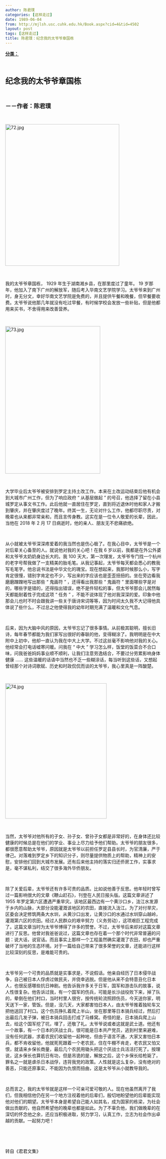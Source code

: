 ```yaml
---
author: 陈君璞
categories: [这样走过]
date: 1989-06-04
from: http://mjlsh.usc.cuhk.edu.hk/Book.aspx?cid=4&tid=4502
layout: post
tags: [这样走过]
title: 陈君璞：纪念我的太爷爷章国栋
---
```


<div style="margin: 15px 10px 10px 0px;">
 <div>
  <span id="ctl00_ContentPlaceHolder1_chapter1_SubjectLabel" style="font-weight:bold;text-decoration:underline;">
   分类：
  </span>
 </div>
 <p class="p1">
  <b>
   <font size="5">
    <span class="s1">
    </span>
    <br/>
   </font>
  </b>
 </p>
 <p class="p2">
  <span class="s1">
   <b>
    <font size="5">
     纪念我的太爷爷章国栋
    </font>
   </b>
  </span>
 </p>
 <p class="p2">
  <span class="s1">
   <b>
    <font size="4">
     <br/>
    </font>
   </b>
  </span>
 </p>
 <p class="p2">
  <span class="s1">
   <b>
    <font size="4">
     －－作者：陈君璞
    </font>
   </b>
  </span>
 </p>
 <p class="p1">
  <span class="s1">
  </span>
  <br/>
 </p>
 <p class="p3">
  <span class="s1">
   <img alt="72.jpg" border="0" height="446" src="http://mjlsh.usc.cuhk.edu.hk/medias/contents/4502/72.jpg" width="360"/>
  </span>
 </p>
 <p class="p1">
  <span class="s1">
  </span>
  <br/>
 </p>
 <p class="p2">
  <span class="s1">
   我的太爷爷章国栋，
  </span>
  <span class="s2">
   1929
  </span>
  <span class="s1">
   年生于湖南湘乡县，在那里度过了童年。
  </span>
  <span class="s2">
   19
  </span>
  <span class="s1">
   岁那年，他加入了南下广州的解放军，随后考入华南文艺学院学习。太爷爷来到广州时，身无分文，幸好华南文艺学院是免费的，并且提供午餐和晚餐，但早餐要收费。太爷爷说他那几年就没有吃过早餐，有时候学校会发放一些补贴，但是他都用来买书，不舍得用来改善营养。
  </span>
 </p>
 <p class="p1">
  <span class="s1">
  </span>
  <br/>
 </p>
 <p class="p3">
  <span class="s1">
   <img alt="73.jpg" border="0" height="464" src="http://mjlsh.usc.cuhk.edu.hk/medias/contents/4502/73.jpg" width="300"/>
  </span>
 </p>
 <p class="p1">
  <span class="s1">
  </span>
  <br/>
 </p>
 <p class="p2">
  <span class="s1">
   大学毕业后太爷爷被安排到罗定主持土改工作。本来在土改运动结束后他有机会到大城市广州工作，但为了响应政府
  </span>
  <span class="s2">
   “
  </span>
  <span class="s1">
   从基层做起
  </span>
  <span class="s2">
   ”
  </span>
  <span class="s1">
   的号召，他选择了留在小县城罗定从事文书工作。此后他就一直居住在罗定，直到将近退休时他和家人才搬到肇庆，并在肇庆度过了晚年。终其一生，无论对什么工作，他都尽职尽责，对晚辈也从来都非常亲和，而且言传身教。这实在是一位令人敬爱的长辈，因此，当他在
  </span>
  <span class="s2">
   2018
  </span>
  <span class="s1">
   年
  </span>
  <span class="s2">
   2
  </span>
  <span class="s1">
   月
  </span>
  <span class="s2">
   17
  </span>
  <span class="s1">
   日病逝时，他的亲人、朋友无不悲痛欲绝。
  </span>
 </p>
 <p class="p1">
  <span class="s1">
  </span>
  <br/>
 </p>
 <p class="p2">
  <span class="s1">
   从小就被太爷爷深深疼爱着的我当然也是伤心极了。在我心目中，太爷爷是一个对后辈关心备至的人。就说他对我的关心吧！在我
  </span>
  <span class="s2">
   6
  </span>
  <span class="s1">
   岁以前，我都是在外公外婆和太爷爷太奶奶身边长大的。我
  </span>
  <span class="s2">
   100
  </span>
  <span class="s1">
   天大，第一次理发，太爷爷专门找一个杭州的老字号帮我做了一支精美的胎毛笔。从我记事起，太爷爷每天都会悉心的教我写毛笔字。他总说书法是中华文化的瑰宝。现在想起来，我那时候那么小，写字肯定很慢，错别字肯定也不少，写出来的字应该也是歪歪扭扭的。坐在旁边看我磨磨蹭蹭地写出那些
  </span>
  <span class="s2">
   “
  </span>
  <span class="s1">
   鬼画符
  </span>
  <span class="s2">
   ”
  </span>
  <span class="s1">
   ，还得看出我那些
  </span>
  <span class="s2">
   “
  </span>
  <span class="s1">
   鬼画符
  </span>
  <span class="s2">
   ”
  </span>
  <span class="s1">
   里面哪些字是对的，哪些字是错的，还得指出错误，绝不是件轻松的事，但太爷爷那会儿居然每天都能耐着性子完成这项
  </span>
  <span class="s2">
   “
  </span>
  <span class="s1">
   任务
  </span>
  <span class="s2">
   ”
  </span>
  <span class="s1">
   ，不能不说体现了他对我深深的爱。印象中他那会儿也时不时会跟我讲一些关于唐诗宋词等等，因为时间太久我不大记得他具体说了些什么，不过总之他使得我的幼年时期充满了温暖和文化气息。
  </span>
 </p>
 <p class="p1">
  <span class="s1">
  </span>
  <br/>
 </p>
 <p class="p2">
  <span class="s1">
   后来，因为大脑中风的原因，太爷爷忘记了很多事情。从前极其聪明，擅长旧诗，每年春节都能为我们家写出很好的春联的他，变得糊涂了。我明明是在中大附中上初中，他却一直认为我在中大上大学。不过这丝毫不影响他对我的关心。他经常会打电话嘘寒问暖。问我在
  </span>
  <span class="s2">
   “
  </span>
  <span class="s1">
   中大
  </span>
  <span class="s2">
   ”
  </span>
  <span class="s1">
   学习怎么样，饭堂的饭菜合不合口味，问我爸爸妈妈事业顺不顺利，让我们注意劳逸结合，不要过分劳累影响身体健康
  </span>
  <span class="s2">
   ……
  </span>
  <span class="s1">
   这些温暖的话语中当然也不乏一些糊涂话，每当听到这些话，又想起曾经那个对诗词歌赋、历史和时政侃侃而谈的太爷爷，我心里真是一阵酸楚。
  </span>
 </p>
 <p class="p1">
  <span class="s1">
  </span>
  <br/>
 </p>
 <p class="p3">
  <span class="s1">
   <img alt="74.jpg" border="0" height="426" src="http://mjlsh.usc.cuhk.edu.hk/medias/contents/4502/74.jpg" width="320"/>
  </span>
 </p>
 <p class="p1">
  <span class="s1">
  </span>
  <br/>
 </p>
 <p class="p2">
  <span class="s1">
   当然，太爷爷对他所有的子女、孙子女、曾孙子女都是非常好的，在身体还比较健康的时候总是在他们的学业、事业上尽力给予他们帮助。太爷爷的朋友很多，都很愿意帮助太爷爷，原因就是太爷爷以前担任罗定县县长时，为官清廉，严于律己。对落难到罗定乡下的知识分子，则尽量提供物质上的帮助，精神上的安慰，安排他们回到大城市发展。还有后来他主持的落实归还侨房工作，实事求是，毫不谋私利，结交了很多海外华侨朋友。
  </span>
 </p>
 <p class="p1">
  <span class="s1">
  </span>
  <br/>
 </p>
 <p class="p2">
  <span class="s1">
   除了关爱后辈，太爷爷还有许多可贵的品质。比如说他善于反思。他年轻时曾写过一篇影响很大的文章《鞭山赶石》，刊登在人民日报头版。这篇文章讲述了
  </span>
  <span class="s2">
   1955
  </span>
  <span class="s1">
   年罗定第六区遭遇严重旱灾。该地区最西边有一个黄沙口乡，泷江水发源于乡内的山脉，大部分没能灌溉该地区的农田，直接流入泷江。为了对付旱灾，区委会决定修筑两条大水圳，从黄沙口出发，让黄沙口的水通过水圳穿山越岭，灌溉第六区的农田。经过人民群众的艰辛努力（义务劳动），这项艰巨工程完成了。这篇文章当时为太爷爷博得了许多的赞誉。不过，太爷爷后来却对这篇文章进行了反思。他曾对我爸爸说过，这篇文章也存在着一个那个时代非常普遍的问题：说大话，说官话。而且事实上那样一个工程虽然确实灌溉了农田，却也严重破坏了当地的生态环境。对于一篇给自己带来了很多荣誉的文章，还能进行这样比较深刻的反思，是难能可贵的。
  </span>
 </p>
 <p class="p1">
  <span class="s1">
  </span>
  <br/>
 </p>
 <p class="p2">
  <span class="s1">
   太爷爷另一个可贵的品质就是实事求是，不说假话。他亲自经历了日本侵华战争，自己被日本人俘虏过做民夫，并侥幸逃脱。但是他从来不会特意丑化日本人，也很反感哪些抗日神剧。他告诉我许多关于日军，国军和游击队的故事，说人性很复杂。他告诉过我，有一个国军的伤兵，可能是长沙战役败下来，掉了队的，晕倒在他们村口，当时村里人很穷，按传统轮流照顾伤员，今天送你家，明天送下一家，管饭。但是，没几天，大家都害怕日本人，由太爷爷推着独轮车又把他送回了村口。这个伤员挣扎着爬上半山，坐在那里等日本骑兵经过，然后打出最后几发子弹，被日本骑兵回击打成了马蜂窝。奇怪的是，日本骑兵爬上山去，给这个国军挖了坑，埋了，还敬了礼。太爷爷说或者这就是武士道。他还有一个故事，有一个日本的厌战士兵，很可能是日本共产党员，逃到村里来避难，没有任何武器，求着农民们收留他一起种地，但由于语言不通，大家又害怕日本兵，都不肯收留他，他就死死跟着一个老农民，住在牛棚不肯走，老农民又怕又恨，就请来乡保长商量，最后几个农民用锄头把这个厌战士兵活活打死了。按理说，这乡保长也算抗日有功，但是吊诡的是，解放之后，这个乡保长给枪毙了，罪名之一就是虐杀日本战俘，违背我党的政策。人性就是这么复杂，没有绝对的善恶，只能还原事实，不能因为仇恨而扭曲，这是太爷爷从小就教导我的。
  </span>
 </p>
 <p class="p1">
  <span class="s1">
  </span>
  <br/>
 </p>
 <p class="p2">
  <span class="s1">
   总而言之，我的太爷爷就是这样一个可亲可爱可敬的人。现在他虽然离开了我们，但我相信他仍在另一个地方注视着他的后辈们，殷切地盼望他的后辈能实现他对他们的期望。太爷爷本身是希望自己能人如其名，成为国家的栋梁，为社会做出贡献的，他自然希望他的晚辈也都是如此。为了不辜负他，我们做晚辈的在深切的怀念他之余，还应当积极进取，努力学习，认真工作，立志为社会作出卓越的贡献。一起努力吧！
  </span>
 </p>
 <p class="p1">
  <span class="s1">
  </span>
  <br/>
 </p>
 <p class="p1">
  <span class="s1">
  </span>
  <br/>
 </p>
 <p class="p2">
  <span class="s1">
   转自《君君文集》
  </span>
 </p>
</div>

